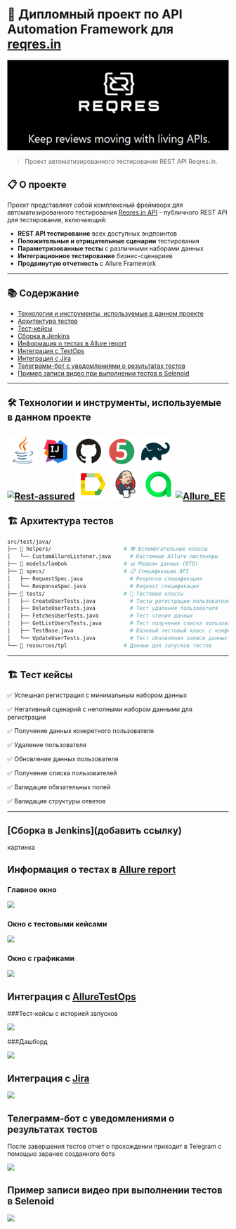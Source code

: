 # 🚀 Дипломный проект по API Automation Framework для [reqres.in](https://reqres.in/)

![](https://github.com/kenzinaAA/qa_guru_diploma_api/blob/main/images/logo/ReqResLogo.png)

> Проект автоматизированного тестирования REST API Reqres.in.

## 📋 О проекте

Проект представляет собой комплексный фреймворк для автоматизированного тестирования [Reqres.in API](https://reqres.in) - публичного REST API для тестирования, включающий:

- **REST API тестирование** всех доступных эндпоинтов
- **Положительные и отрицательные сценарии** тестирования
- **Параметризованные тесты** с различными наборами данных
- **Интеграционное тестирование** бизнес-сценариев
- **Продвинутую отчетность** с Allure Framework
---

## 📚 Содержание

- [Технологии и инструменты, используемые в данном проекте](#технологии-и-инструменты)
- [Архитектура тестов](#архитектура-тестов)
- [Тест-кейсы](#тест-кейсы)
- [Сборка в Jenkins](#-сборка-в-jenkins)
- [Информация о тестах в Allure report](#-allure-отчет)
- [Интеграция с TestOps](#-интеграция-с-testops)
- [Интеграция с Jira](#-интеграция-с-jira)
- [Телеграмм-бот с уведомлениями о результатах тестов](#-телеграмм-бот-с-уведомлениями-о-результатах-тестов)
- [Пример записи видео при выполнении тестов в Selenoid](#-пример-записи-видео-при-выполнении-тестов-в-selenoid)

---
<a id="технологии-и-инструменты"></a>
## 🛠 Технологии и инструменты, используемые в данном проекте

[<img alt="Java" height="70" src="https://github.com/kenzinaAA/qa_guru_diploma_api/blob/main/images/logo/Java.svg" width="70"/>](https://www.java.com/)
[<img alt="IDEA" height="70" src="https://github.com/kenzinaAA/qa_guru_diploma_api/blob/main/images/logo/Idea.svg" width="70"/>](https://www.jetbrains.com/idea/)
[<img alt="Github" height="70" src="https://github.com/kenzinaAA/qa_guru_diploma_api/blob/main/images/logo/GitHub.svg" width="70"/>](https://github.com/)
[<img alt="JUnit 5" height="70" src="https://github.com/kenzinaAA/qa_guru_diploma_api/blob/main/images/logo/Junit5.svg" width="70"/>](https://junit.org/junit5/)
[<img alt="Gradle" height="70" src="https://github.com/kenzinaAA/qa_guru_diploma_api/blob/main/images/logo/Gradle.svg" width="70"/>](https://gradle.org/)
[<img alt="Rest-assured" height="70" src="https://github.com/kenzinaAA/qa_guru_diploma_api/blob/main/images/logo/rest-assured-logo.svg" width="70"/>](https://rest-assured.io/)
[<img alt="Allure" height="70" src="https://github.com/kenzinaAA/qa_guru_diploma_api/blob/main/images/logo/Allure.svg" width="70"/>](https://github.com/allure-framework/allure2)
[<img alt="Jenkins" height="70" src="https://github.com/kenzinaAA/qa_guru_diploma_api/blob/main/images/logo/Jenkins.svg" width="70"/>](https://www.jenkins.io/)
[<img alt="Allure_EE" height="70" src="https://github.com/kenzinaAA/qa_guru_diploma_api/blob/main/images/logo/Allure_EE.svg" width="70"/>](https://qameta.io/)
[<img alt="Allure_EE" height="https://github.com/kenzinaAA/qa_guru_diploma_api/blob/main/images/logo/Telegram.svg" width="70"/>](https://qameta.io/)
---

<a id="архитектура-тестов"></a>
## 🏗 Архитектура тестов

```bash
src/test/java/
├── 📁 helpers/                       # 🛠 Вспомогательные классы
│   └── CustomAllureListener.java      # Кастомные Allure листенеры
├── 📁 models/lombok                  # 📊 Модели данных (DTO)
├── 📁 specs/                         # 📋 Спецификации API
│   ├── RequestSpec.java               # Response спецификация
│   └── ResponseSpec.java              # Request спецификация
├── 📁 tests/                         # 🧪 Тестовые классы
│   ├── CreateUserTests.java           # Тесты регистрации пользователя
│   ├── DeleteUserTests.java           # Тест удаления пользователя
│   ├── FetchesUserTests.java          # Тест чтения данных
│   ├── GetListUsersTests.java         # Тест получения списка пользователей
│   ├── TestBase.java                  # Базовый тестовый класс с конфигурацией запусков тестов
│   └── UpdateUserTests.java           # Тест обновления записи данных
└── 📁 resources/tpl                  # Данные для запусков тестов
````

---
<a id="Покрытие функциональности"></a>
## 🏗 Тест кейсы

✅ Успешная регистрация с минимальным набором данных

✅ Негативный сценарий с неполными набором данными для регистрации

✅ Получение данных конкретного пользователя

✅ Удаление пользователя

✅ Обновление данных пользователя

✅ Получение списка пользователей

✅ Валидация обязательных полей

✅ Валидация структуры ответов

---
## [Сборка в Jenkins](добавить ссылку)
картинка

## Информация о тестах в [Allure report](ссылка)

### Главное окно

![](картинка)

### Окно с тестовыми кейсами

![](картинка)

### Окно с графиками

![](картинка)

## Интеграция с [AllureTestOps](ссылка)

###Тест-кейсы с историей запусков

![](картинка)

###Дашборд

![](картинка)

## Интеграция с [Jira](ссылка)

![](картинка)

## Телеграмм-бот с уведомлениями о результатах тестов

После завершения тестов отчет о прохождении приходит в Telegram с помощью заранее созданного бота

![](картинка)

## Пример записи видео при выполнении тестов в Selenoid

![](видео)
